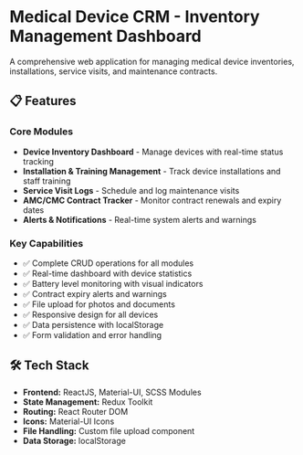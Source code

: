 # Medical Device CRM - Inventory Management Dashboard

A comprehensive web application for managing medical device inventories, installations, service visits, and maintenance contracts.



## 📋 Features

### Core Modules
- **Device Inventory Dashboard** - Manage devices with real-time status tracking
- **Installation & Training Management** - Track device installations and staff training
- **Service Visit Logs** - Schedule and log maintenance visits
- **AMC/CMC Contract Tracker** - Monitor contract renewals and expiry dates
- **Alerts & Notifications** - Real-time system alerts and warnings

### Key Capabilities
- ✅ Complete CRUD operations for all modules
- ✅ Real-time dashboard with device statistics
- ✅ Battery level monitoring with visual indicators
- ✅ Contract expiry alerts and warnings
- ✅ File upload for photos and documents
- ✅ Responsive design for all devices
- ✅ Data persistence with localStorage
- ✅ Form validation and error handling

## 🛠️ Tech Stack

- **Frontend:** ReactJS, Material-UI, SCSS Modules
- **State Management:** Redux Toolkit
- **Routing:** React Router DOM
- **Icons:** Material-UI Icons
- **File Handling:** Custom file upload component
- **Data Storage:** localStorage



